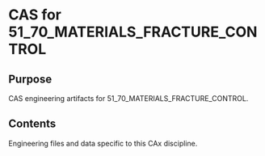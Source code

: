 # CAS for 51_70_MATERIALS_FRACTURE_CONTROL

## Purpose
CAS engineering artifacts for 51_70_MATERIALS_FRACTURE_CONTROL.

## Contents
Engineering files and data specific to this CAx discipline.

